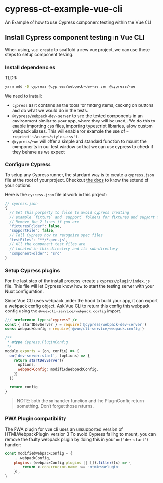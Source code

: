# cypress-ct-example-vue-cli

An Example of how to use Cypress component testing within the Vue CLI

## Install Cypress component testing in Vue CLI

When using, `vue create` to scaffold a new vue project, we can use these steps to setup component testing.

### Install dependencies

TLDR:

```bash
yarn add -D cypress @cypress/webpack-dev-server @cypress/vue
```

We need to install:
- `cypress` as it contains all the tools for finding items, clicking on buttons and do what we would do in the tests.
- `@cypress/webpack-dev-server` to see the tested components in an environment similar to your app, where they will be used,. We do this to enable importing css files, importing typescript libraries, allow custom webpack aliases. This will enable for example the use of `~` `require('~/assets/styles.css')`.
- `@cypress/vue` will offer a simple and standard function to mount the components in our test window so that we can use cypress to check if they behave as we expect.


### Configure Cypress

To setup any Cypress runner, the standard way is to create a `cypress.json` file at the root of your project. Checkout [the docs](https://on.cypress.io/guides/configuration) to know the extend of your options.

Here is the `cypress.json` file at work in this project:

```js
// cypress.json
{
  // Set this porperty to false to avoid cypress creating 
  // example `fixture` and `support` folders for fixtures and support files
  // Remove the 2 lines if you are
  "fixturesFolder": false,
  "supportFile": false,
  // Tell Cypress how to recognize spec files  
  "testFiles": "**/*spec.js",
  // All the component test files are 
  // located in this directory and its sub-directory
  "componentFolder": "src"
}
```

### Setup Cypress plugins

For the last step of the install process, create a `cypress/plugin/index.js` file.
This file will let Cypress know how to start the testing server with your Nuxt configuration.

Since Vue CLI uses webpack under the hood to build your app, it can export a webpack config object.
Ask Vue CLi to return this config this webpack config using the `@vue/cli-service/webpack.config` import.

```js
/// <reference types="cypress" />
const { startDevServer } = require('@cypress/webpack-dev-server')
const webpackConfig = require('@vue/cli-service/webpack.config')

/**
 * @type Cypress.PluginConfig
 */
module.exports = (on, config) => {
  on('dev-server:start', (options) => {
    return startDevServer({
      options,
      webpackConfig: modifiedWebpackConfig,
    })
  })

  return config
}

```

> NOTE: both the `on` handler function and the PluginConfig return something. Don't forget those returns.


### PWA Plugin compatibility

The PWA plugin for vue cli uses an unsupported version of HTMLWebpackPlugin: version 3
To avoid Cypress failing to mount, you can remove the faulty webpack plugin by doing this in your `on('dev-start')` handler:

```js
const modifiedWebpackConfig = {
    ...webpackConfig,
    plugins: (webpackConfig.plugins || []).filter((x) => {
        return x.constructor.name !== 'HtmlPwaPlugin'
    }),
}
```